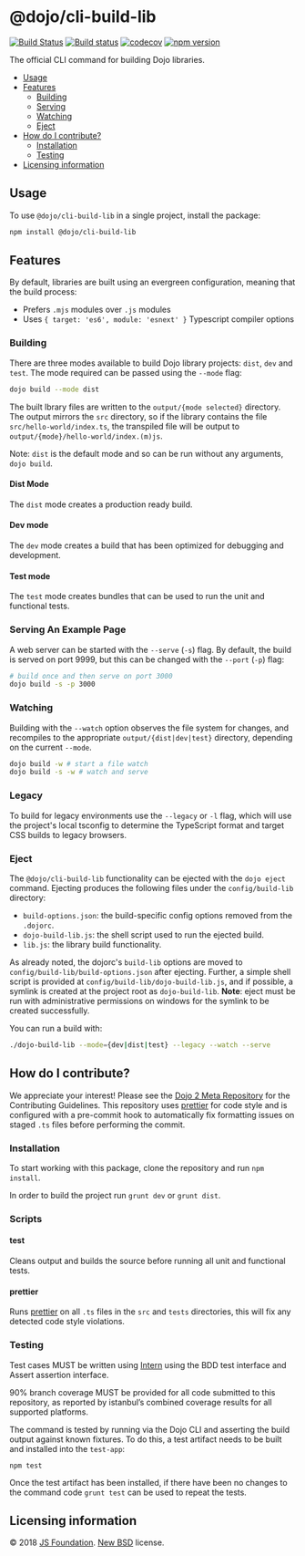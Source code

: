# @dojo/cli-build-lib

[![Build Status](https://travis-ci.org/dojo/cli-build.svg?branch=master)](https://travis-ci.org/dojo/cli-build-lib)
[![Build status](https://ci.appveyor.com/api/projects/status/31du0respjt6p98i/branch/master?svg=true)](https://ci.appveyor.com/project/Dojo/cli-build-lib/branch/master)
[![codecov](https://codecov.io/gh/dojo/cli-build-lib/branch/master/graph/badge.svg)](https://codecov.io/gh/dojo/cli-build-lib)
[![npm version](https://badge.fury.io/js/%40dojo%2Fcli-build-lib.svg)](https://badge.fury.io/js/%40dojo%2Fcli-build-lib)

The official CLI command for building Dojo libraries.

- [Usage](#usage)
- [Features](#features)
  - [Building](#building)
  - [Serving](#serving-an-example-page)
  - [Watching](#watching)
  - [Eject](#eject)
- [How do I contribute?](#how-do-i-contribute)
  - [Installation](#installation)
  - [Testing](#testing)
- [Licensing information](#licensing-information)

## Usage

To use `@dojo/cli-build-lib` in a single project, install the package:

```bash
npm install @dojo/cli-build-lib
```

## Features

By default, libraries are built using an evergreen configuration, meaning that the build process:

* Prefers `.mjs` modules over `.js` modules
* Uses `{ target: 'es6', module: 'esnext' }` Typescript compiler options

### Building

There are three modes available to build Dojo library projects: `dist`, `dev` and `test`. The mode required can be passed using the `--mode` flag:

```bash
dojo build --mode dist
```

The built lbrary files are written to the `output/{mode selected}` directory. The output mirrors the `src` directory, so if the library contains the file `src/hello-world/index.ts`, the transpiled file will be output to `output/{mode}/hello-world/index.(m)js`.

Note: `dist` is the default mode and so can be run without any arguments, `dojo build`.

#### Dist Mode

The `dist` mode creates a production ready build.

#### Dev mode

The `dev` mode creates a build that has been optimized for debugging and development.

#### Test mode

The `test` mode creates bundles that can be used to run the unit and functional tests.

### Serving An Example Page

A web server can be started with the `--serve` (`-s`) flag. By default, the build is served on port 9999, but this can be changed with the `--port` (`-p`) flag:

```bash
# build once and then serve on port 3000
dojo build -s -p 3000
```

### Watching

Building with the `--watch` option observes the file system for changes, and recompiles to the appropriate `output/{dist|dev|test}` directory, depending on the current `--mode`.

```bash
dojo build -w # start a file watch
dojo build -s -w # watch and serve
```

### Legacy

To build for legacy environments use the `--legacy` or `-l` flag, which will use the project's local tsconfig to determine the TypeScript format and target CSS builds to legacy browsers.

### Eject

The `@dojo/cli-build-lib` functionality can be ejected with the `dojo eject` command. Ejecting produces the following files under the `config/build-lib` directory:

- `build-options.json`: the build-specific config options removed from the `.dojorc`.
- `dojo-build-lib.js`: the shell script used to run the ejected build.
- `lib.js`: the library build functionality.

As already noted, the dojorc's `build-lib` options are moved to `config/build-lib/build-options.json` after ejecting. Further, a simple shell script is provided at `config/build-lib/dojo-build-lib.js`, and if possible, a symlink is created at the project root as `dojo-build-lib`. **Note**: eject must be run with administrative permissions on windows for the symlink to be created successfully.

You can run a build with:

```bash
./dojo-build-lib --mode={dev|dist|test} --legacy --watch --serve
```

## How do I contribute?

We appreciate your interest! Please see the [Dojo 2 Meta Repository](https://github.com/dojo/meta#readme) for the Contributing Guidelines. This repository uses [prettier](https://prettier.io/) for code style and is configured with a pre-commit hook to automatically fix formatting issues on staged `.ts` files before performing the commit.

### Installation

To start working with this package, clone the repository and run `npm install`.

In order to build the project run `grunt dev` or `grunt dist`.

### Scripts

#### test

Cleans output and builds the source before running all unit and functional tests.

#### prettier

Runs [prettier](https://prettier.io/) on all `.ts` files in the `src` and `tests` directories, this will fix any detected code style violations.

### Testing

Test cases MUST be written using [Intern](https://theintern.github.io) using the BDD test interface and Assert assertion interface.

90% branch coverage MUST be provided for all code submitted to this repository, as reported by istanbul’s combined coverage results for all supported platforms.

The command is tested by running via the Dojo CLI and asserting the build output against known fixtures. To do this, a test artifact needs to be built and installed into the `test-app`:

```
npm test
```

Once the test artifact has been installed, if there have been no changes to the command code `grunt test` can be used to repeat the tests.
## Licensing information

© 2018 [JS Foundation](https://js.foundation/). [New BSD](http://opensource.org/licenses/BSD-3-Clause) license.
